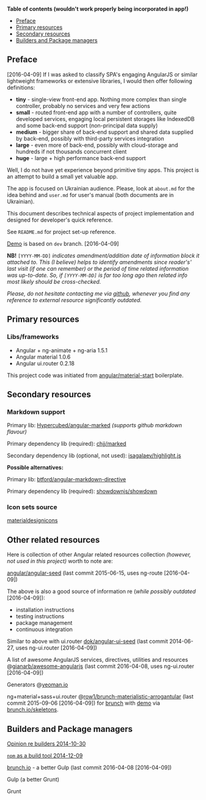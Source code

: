 **Table of contents
(wouldn't work properly being incorporated in app!)**
* [Preface](#preface)
* [Primary resources](#primary-resources)
* [Secondary resources](#secondary-resources)
* [Builders and Package managers](#builders-and-package-managers)

## Preface
[2016-04-09]
If I was asked to classify SPA's engaging AngularJS or similar
lightweight frameworks or extensive libraries, I would then offer
following definitions:
 * **tiny** - single-view front-end app. Nothing more complex than single
controller, probably no services and very few actions
 * **small** - routed front-end app with a number of controllers, quite
developed services, engaging local persistent storages like
IndexedDB and some back-end support (non-principal data supply)
 * **medium** - bigger share of back-end support and shared data
 supplied by back-end, possibly with third-party services integration
 * **large** - even more of back-end, possibly with cloud-storage and
 hundreds if not thousands concurrent client
 * **huge** - large + high performance back-end support

Well, I do not have yet experience beyond primitive tiny apps.
This project is an attempt to build a small yet valuable app.

The app is focused on Ukrainian audience. Please, look at
`about.md` for the idea behind
and `user.md` for user's manual
(both documents are in Ukrainian).

This document describes technical aspects of project implementation
and designed for developer's quick reference.

See `README.md` for project set-up reference.

[Demo](http://oleksiyrudenko.github.io/taxret-ngmd/app/#/declarants)
is based on `dev` branch. [2016-04-09]

**NB!** `[YYYY-MM-DD]` *indicates amendment/addition date of information
block it attached to. This (I believe) helps to identify amendments
since reader's' last visit (if one can remember) or the period of
time related information was up-to-date. So, if `[YYYY-MM-DD]` is
far too long ago then related info most likely should be cross-checked.*

*Please, do not hesitate contacting me via
[github](https://github.com/OleksiyRudenko), whenever you find
any reference to external resource significantly outdated.*

## Primary resources

### Libs/frameworks
 - Angular + ng-animate + ng-aria 1.5.1
 - Angular material 1.0.6
 - Angular ui.router 0.2.18

This project code was initiated from
[angular/material-start](https://github.com/angular/material-start)
boilerplate.

## Secondary resources

### Markdown support
Primary lib: [Hypercubed/angular-marked](https://github.com/Hypercubed/angular-marked) *(supports github markdown flavour)*

Primary dependency lib (required): [chjj/marked](https://github.com/chjj/marked)

Secondary dependency lib (optional, not used): [isagalaev/highlight.js](https://github.com/isagalaev/highlight.js)

**Possible alternatives:**

Primary lib: [btford/angular-markdown-directive](https://github.com/btford/angular-markdown-directive)

Primary dependency lib (required): [showdownjs/showdown](https://github.com/showdownjs/showdown)

### Icon sets source
[materialdesignicons](https://materialdesignicons.com/)

## Other related resources
Here is collection of other Angular related resources collection
*(however, not used in this project)* worth to note are:

[angular/angular-seed](https://github.com/angular/angular-seed)
(last commit 2015-06-15, uses ng-route [2016-04-09])

The above is also a good source of information re (*while possibly
outdated* [2016-04-09]):
* installation instructions
* testing instructions
* package management
* continuous integration

Similar to above with ui.router [dok/angular-ui-seed](https://github.com/dok/angular-ui-seed)
(last commit 2014-06-27, uses ng-ui.router [2016-04-09])

A list of awesome AngularJS services, directives,
utilities and
resources @[gianarb/awesome-angularjs](https://github.com/gianarb/awesome-angularjs)
(last commit 2016-04-08, uses ng-ui.router [2016-04-09])

Generators @[yeoman.io](http://yeoman.io/generators/)

ng+material+sass+ui.router
@[row1/brunch-materialistic-arrogantular](https://github.com/row1/brunch-materialistic-arrogantular)
(last commit 2015-09-06 [2016-04-09])
for [brunch](http://brunch.io)
with [demo](http://row1.github.io/brunch-materialistic-arrogantular/#/)
via [brunch.io/skeletons](http://brunch.io/skeletons).

## Builders and Package managers
[Opinion re builders 2014-10-30](http://blog.keithcirkel.co.uk/why-we-should-stop-using-grunt/)

[`npm` as a build tool 2014-12-09](http://blog.keithcirkel.co.uk/how-to-use-npm-as-a-build-tool/)

[brunch.io](http://brunch.io/) - a better Gulp
(last commit 2016-04-08 [2016-04-09])

Gulp (a better Grunt)

Grunt
